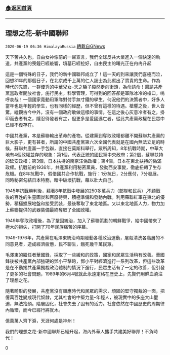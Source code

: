 ###  [:house:返回首頁](https://github.com/ourhimalayas/txt)
---

## 理想之花&#8211;新中國聯邦
`2020-06-19 06:36 HimalayaRussia` [轉載自GNews](https://gnews.org/zh-hant/239175/)

天下苦共久也，自由女神像前的一聲宣言，我們全球反共大業進入一個快速的軌道，共產黨的喪鐘已經敲響，墳墓已經挖好，自由民主的曙光正在冉冉升起

這是一個特殊的日子，我們的新中國聯邦成立了！這一天的到來讓我們喜極而泣，回想31年的那個日子，在北京成千上萬的仁人誌士為此獻出了寶貴的生命。作為時代的先鋒，一群優秀的中華兒女–天之驕子毅然走向街頭，為命請命！懇請共產黨當政者開放社會，施行民主，科學管理，可得到的回答卻是軍隊冰冷的槍口，嗚呼哀哉！一個國家竟動用軍隊對付手無寸鐵的學生，何況他們的決策者中，好多人當年也是年輕的學生，也有同樣的經歷，但不曾有這樣的待遇。槍響之後，世人皆驚，縱觀古今中外，沒有一個政府敢做這樣的事情。在這之後心灰意冷者有之，掛印而去者有之，隱忍待發者有之，但更多是愛國逃亡者，從此共產黨政權在民眾中已經不復存在。

中國共產黨，本是蘇聯輸出革命的產物。從建黨到奪取政權都離不開蘇聯共產黨的巨大影子，更有甚者，所謂的中國共產黨第六次全國代表就是在國內無法立足的時候，蘇聯共產黨一手包辦，直接在莫斯科舉行。眾所周知，8年抗戰時期，中華大地有4個政權並存的現象：第1個，代表正統的國民黨中央政府；第2個，蘇聯扶持的延安政權；第3個，日本扶持的南京汪偽政權；第4個，日本在東北扶持的偽滿政權。抗戰前的1936年，共產黨利用秘密黨員，發動西安事變，徹底扭轉了生存危機。在8年抗戰中，假借國共合作抗戰，施行：1分抗日，2分應付，7分發展。同時秘密勾結日本特務，暗中破壞抗戰，藉以壯大自己。

1945年抗戰勝利後，藉著8年抗戰中發展的250多萬兵力（部隊和民兵）,不顧戰後的百姓的生靈圖炭和百廢待興，積極準備和發動內戰。利用蘇聯紅軍在東北的優勢，積極擴展地盤和接受武裝，最後奪取了東北地區。又以東北地區人力，物力加上蘇聯提供的武器裝備最終奪取了全國政權。

1949年奪取政權後，為了鞏固統治，加入了蘇聯策劃的朝鮮戰爭，給中國帶來了極大的損失，打開了70年民族痛苦的序幕。

1949-1976年，共產黨在毛澤東統治時期發動各種政治運動，屠殺清洗各階層的不同意見者，造成經濟疲憊，民不聊生，餓死幾千萬民眾。

毛澤東的繼任者華國鋒，採取了一些緩和的政策，國家和民眾生活稍有改善。華國鋒後被共產黨內部強硬的鄧小平擊跨，鄧小平對經濟進行一系列改革，但這些改革是在不動搖共產黨獨裁政治體制的情況下進行，民眾生活有了一定的改善，但引發了更多的社會問題，1989年的6月4號就此永遠定格在歷史上，先賢們用鮮血澆注了理想之花。

隨著畸形的發展，共產黨沒有順應時代和民眾的需求，頑固的堅守獨裁的一面，把億萬百姓變成現代奴隸，尤其社會的中堅力量–年輕人，被現實中的多座大山壓迫，無法抬頭。階層固化，社會失去了固有的活力。社會依然在中國歷史的周期律內循環，而今已經行將就木。

億萬萬人齊下淚，天涯何處是神州！

我們的理想之花-新中國聯邦已經升起，海內外華人攜手共建美好聯邦！不負時代！

0
